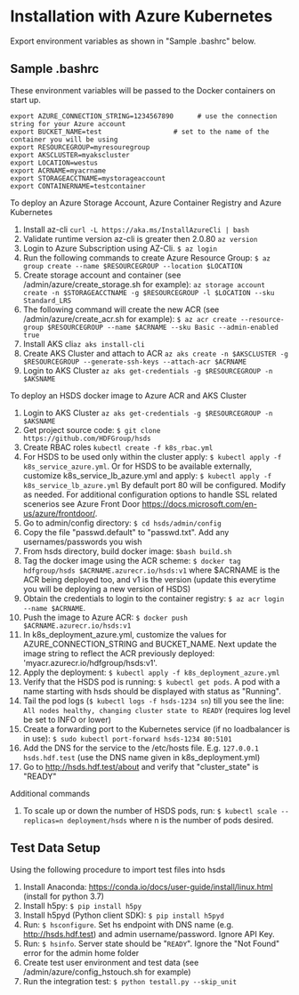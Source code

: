 Installation with Azure Kubernetes
============================

Export environment variables as shown in "Sample .bashrc" below.

Sample .bashrc
--------------

These environment variables will be passed to the Docker containers on start up.

    export AZURE_CONNECTION_STRING=1234567890      # use the connection string for your Azure account 
    export BUCKET_NAME=test                  # set to the name of the container you will be using
    export RESOURCEGROUP=myresouregroup
    export AKSCLUSTER=myakscluster
    export LOCATION=westus
    export ACRNAME=myacrname
    export STORAGEACCTNAME=mystorageaccount
    export CONTAINERNAME=testcontainer


To deploy an Azure Storage Account, Azure Container Registry and Azure Kubernetes

1. Install az-cli `curl -L https://aka.ms/InstallAzureCli | bash`
2. Validate runtime version az-cli is greater then 2.0.80 `az version`
3. Login to Azure Subscription using AZ-Cli. `$ az login`
4. Run the following commands to create Azure Resource Group:
        `$ az group create --name $RESOURCEGROUP --location $LOCATION`
5. Create storage account and container (see /admin/azure/create_storage.sh for example): `az storage account create -n $STORAGEACCTNAME -g $RESOURCEGROUP -l $LOCATION --sku Standard_LRS`
6. The following command will create the new ACR (see /admin/azure/create_acr.sh for example):
        `$ az acr create --resource-group $RESOURCEGROUP --name $ACRNAME --sku Basic --admin-enabled true`
7. Install AKS cli`az aks install-cli`
8. Create AKS Cluster and attach to ACR `az aks create -n $AKSCLUSTER -g $RESOURCEGROUP --generate-ssh-keys --attach-acr $ACRNAME`
9. Login to AKS Cluster `az aks get-credentials -g $RESOURCEGROUP -n $AKSNAME`

To deploy an HSDS docker image to Azure ACR and AKS Cluster

1. Login to AKS Cluster `az aks get-credentials -g $RESOURCEGROUP -n $AKSNAME`
2. Get project source code: `$ git clone https://github.com/HDFGroup/hsds`
3. Create RBAC roles `kubectl create -f k8s_rbac.yml`
4. For HSDS to be used only within the cluster apply: `$ kubectl apply -f k8s_service_azure.yml`.  Or for HSDS to be available externally, customize k8s_service_lb_azure.yml and apply: `$ kubectl apply -f k8s_service_lb_azure.yml` By default port 80 will be configured. Modify as needed. For additional configuration options to handle SSL related scenerios see Azure Front Door <https://docs.microsoft.com/en-us/azure/frontdoor/>.
5. Go to admin/config directory: `$ cd hsds/admin/config`
6. Copy the file "passwd.default" to "passwd.txt".  Add any usernames/passwords you wish
7. From hsds directory, build docker image:  `$bash build.sh`
8. Tag the docker image using the ACR scheme: `$ docker tag hdfgroup/hsds $ACRNAME.azurecr.io/hsds:v1`  where $ACRNAME is the ACR being deployed too, and v1 is the version (update this everytime you will be deploying a new version of HSDS)
9. Obtain the credentials to login to the container registry: `$ az acr login --name $ACRNAME`.
10. Push the image to Azure ACR: `$ docker push $ACRNAME.azurecr.io/hsds:v1`
11. In k8s_deployment_azure.yml, customize the values for AZURE_CONNECTION_STRING and BUCKET_NAME. Next update the image string to reflect the ACR previously deployed: 'myacr.azurecr.io/hdfgroup/hsds:v1'.
12. Apply the deployment: `$ kubectl apply -f k8s_deployment_azure.yml`
13. Verify that the HSDS pod is running: `$ kubectl get pods`.  A pod with a name starting with hsds should be displayed with status as "Running".
14. Tail the pod logs (`$ kubectl logs -f hsds-1234 sn`) till you see the line: `All nodes healthy, changing cluster state to READY` (requires log level be set to INFO or lower)
15. Create a forwarding port to the Kubernetes service (if no loadbalancer is in use): `$ sudo kubectl port-forward hsds-1234 80:5101`
16. Add the DNS for the service to the /etc/hosts file.  E.g. `127.0.0.1  hsds.hdf.test` (use the DNS name given in k8s_deployment.yml)
17. Go to <http://hsds.hdf.test/about> and verify that "cluster_state" is "READY"

Additional commands

1. To scale up or down the number of HSDS pods, run: `$ kubectl scale --replicas=n deployment/hsds` where n is the number of pods desired.

Test Data Setup
---------------

Using the following procedure to import test files into hsds

1. Install Anaconda: <https://conda.io/docs/user-guide/install/linux.html>  (install for python 3.7)
2. Install h5py: `$ pip install h5py`
3. Install h5pyd (Python client SDK): `$ pip install h5pyd`
4. Run: `$ hsconfigure`.  Set hs endpoint with DNS name (e.g. <http://hsds.hdf.test>) and admin username/password.  Ignore API Key.
5. Run: `$ hsinfo`.  Server state should be "`READY`".  Ignore the "Not Found" error for the admin home folder
6. Create test user environment and test data (see /admin/azure/config_hstouch.sh for example)
7. Run the integration test: `$ python testall.py --skip_unit`
